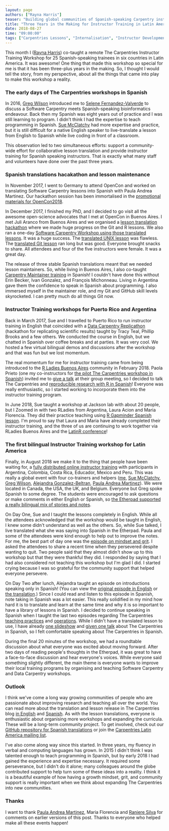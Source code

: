 ```yaml
---
layout: page
authors: ["Rayna Harris"]
teaser: "Building global communities of Spanish-speaking Carpentry instructors and lesson developers"
title: "Three Years in the Making for Instructor Training in Latin America"
date: 2018-08-27
time: "09:00:00"
tags: ["Carpentries Lessons", "Internalisation", "Instructor Development", "Latin America"]
---
```


This month I ([Rayna Harris](https://twitter.com/raynamharris)) co-taught a remote The Carpentries Instructor Training Workshop 
for 25 Spanish-speaking trainees in six countries in Latin America. It was awesome! One thing that made this workshop so special 
for me is that it has been three-plus years in the making. So, I thought I would tell the story, from my perspective, about all the things that came into play to make this workshop a reality.

### The early days of The Carpentries workshops in Spanish

In 2016, [Greg Wilson](https://twitter.com/gvwilson) introduced me to [Selene Fernandez-Valverde](https://twitter.com/SelFdz) to discuss a Software Carpentry meets Spanish-speaking bioinformatics endeavour. Back then my Spanish was eight years out of practice and I was still learning to program. I didn't think I had the expertise to teach programming in Spanish. [Sue McClatchy](https://twitter.com/SueMcclatchy) had more expertise and practice, but it is still difficult for a native English speaker to live-translate a lesson from English to Spanish while live coding in front of a classroom.

This observation led to two simultaneous efforts: support a community-wide effort for collaborative lesson translation and provide instructor training for Spanish speaking instructors. That is exactly what many staff and volunteers have done over the past three years.

### Spanish translations hacakathon and lesson maintenance

In November 2017, I went to Germany to attend OpenCon and worked on translating Software Carpentry lessons into Spanish with Paula Andrea Martinez. Our hackathon session has been immortalised in the [promotional materials for OpenCon2018](https://twitter.com/open_con/status/1006509708436561921).

In December 2017, I finished my PhD, and I decided to go visit all the awesome open-science advocates that I met at OpenCon in Buenos Aires. I met Juli Aranco from Buenos Aires and we organised a [lesson translation hackathon](https://github.com/Carpentries-ES/R-hackaton-es/blob/master/README.md) where we made huge progress on the Git and R lessons. We also ran a one-day [Software Carpentry Workshop using those translated lessons](https://twitter.com/cantoflor_87/status/983071102523101185). It was a huge success. The [translated UNIX lesson](https://swcarpentry.github.io/shell-novice-es/) was flawless. The [translated Git lesson](https://swcarpentry.github.io/git-novice-es/) ran long but was good. Everyone brought snacks to share. All attendees and four of the five instructors were female. It was a great day.

The release of three stable Spanish translations meant that we needed lesson maintainers. So, while living in Buenos Aires, I also co-taught [Carpentry Maintainer training](https://carpentries.github.io/maintainer-onboarding/) in Spanish! I couldn't have done this without Erin Becker, Ivan Gonzalez, and François Michonneau. Living in Argentina gave them the confidence to speak in Spanish about programming. I also immersed myself in the maintainer role, and my Git and GitHub skill levels skyrocketed. I can pretty much do all things Git now.

### Instructor Training workshops for Puerto Rico and Argentina

Back in March 2017, Sue and I travelled to Puerto Rico to run instructor training in English that coincided with a [Data Carpentry Replicathon](https://twitter.com/raynamharris/status/845273652480425984) (hackathon for replicating scientific results) taught by Tracy Teal, Phillip Brooks and a few others. We conducted the course in English, but we chatted in Spanish over coffee breaks and at parties. It was very cool. We hosted a few virtual bilingual demos and discussions after the workshop and that was fun but we lost momentum.

The real momentum for me for instructor training came from being introduced to the [R Ladies Buenos Aires](https://www.meetup.com/rladies-buenos-aires/) community in February 2018. Paola Prieto (one my co-instructors for [the pilot The Carpentries workshop in Spanish](https://raynamharris.github.io/2018-04-07-BuenosAires/)) invited me to [give a talk](https://twitter.com/raynamharris/status/978814275497193472) at their group meeting, so I decided to talk The Carpentries and [reproducible research with R in Spanish](https://swcarpentry.github.io/r-novice-gapminder-es/)! Everyone was really enthusiastic, so I started working to incorporate them into the instructor training program.

In June 2018, Sue taught a workshop at Jackson lab with about 20 people, but I Zoomed in with two RLadies from Argentina, Laura Acion and Maria Florencia. They did their practice teaching using [R Gapminder Spanish lesson](https://swcarpentry.github.io/r-novice-gapminder-es/). I'm proud to say that Laura and Maria have already completed their instructor training, and the three of us are continuing to work together via RLadies Buenos Aires and the [LatinR conference](http://latin-r.com/cronograma/#session-25)!

### The first bilingual Instructor Training workshop for Latin America

Finally, in August 2018 we make it to the thing that people have been waiting for, a [fully distributed online instructor training](https://twitter.com/raynamharris/status/1030828857929224192) with participants in Argentina, Colombia, Costa Rica, Educador, Mexico and Peru. This was really a global event with four co-trainers and helpers ([me](https://twitter.com/raynamharris), [Sue McClatchy](https://twitter.com/SueMcclatchy), [Greg Wilson](https://twitter.com/gvwilson), [Alejandra Gonzalez-Beltran](https://twitter.com/alegonbel), [Paula Andrea Martinez](https://twitter.com/orchid00)). We were located in Canada, the USA, the UK, and Belgium. Everyone but Greg spoke Spanish to some degree. The students were encouraged to ask questions or make comments in either English or Spanish, so [the Etherpad supported a really bilingual mix of stories and notes](https://twitter.com/raynamharris/status/1030829866562793472).

On Day One, Sue and I taught the lessons completely in English. While all the attendees acknowledged that the workshop would be taught in English, I knew some didn't understand as well as the others. So, while Sue talked, I live translated what she was saying into Spanish in the Etherpad. Paula and some of the attendees were kind enough to help out to improve the notes. For me, the best part of day one was the [episode on mindset and grit](https://carpentries.github.io/instructor-training/09-mindset/index.html). I asked the attendees to share a recent time when they persevered despite wanting to quit. Two people said that they almost didn't show up to this workshop but that they were thankful they did. I responded by saying that I had also considered not teaching this workshop but I'm glad I did. I started crying because I was so grateful for the community support that helped everyone persevere.

On Day Two after lunch, Alejandra taught an episode on introductions speaking only in Spanish! (You can view the [original episode in English](https://carpentries.github.io/instructor-training/19-introductions/index.html) or [the translation](https://github.com/Carpentries-ES/instructor-training-es/blob/master/_episodes/10-introductions.md).) Since I could read and listen to this episode in Spanish, note taking in Spanish was a lot easier. This really solidified in my mind how hard it is to translate and learn at the same time and why it is so important to have a library of lessons in Spanish. I decided to continue speaking in Spanish when I taught the last two episodes regarding The Carpentries [teaching practices](https://carpentries.github.io/instructor-training/22-practices/index.html) and [operations](https://carpentries.github.io/instructor-training/20-carpentries/index.html). While I didn't have a translated lesson to use, I have already [one slideshow](http://swcarpentry.github.io/slideshows/introduciendo-SWC-es/index.html) and [given one talk](https://speakerdeck.com/raynamharris/usando-y-ensenando-r-para-investigacion-reproducible) about The Carpentries in Spanish, so I felt comfortable speaking about The Carpentries in Spanish.

During the final 20 minutes of the workshop, we had a roundtable discussion about what everyone was excited about moving forward. After two days of reading people's thoughts in the Etherpad, it was great to have a face-to-face discussion and hear everyone's voices. While everyone said something slightly different, the main theme is everyone wants to improve their local training programs by organising and teaching Software Carpentry and Data Carpentry workshops.

### Outlook

I think we've come a long way growing communities of people who are passionate about improving research and teaching all over the world. You can read more about the translation and lesson release in The Carpentries blog [in English](https://software-carpentry.org/blog/2018/03/forlatinamerica.html) and [Spanish](https://software-carpentry.org/blog/2018/03/paralatinoamerica.html).
As with the lesson translations, everyone is enthusiastic about organising more workshops and expanding the curricula. These will be a long-term community project. To get involved, check out our [GitHub repository for Spanish translations](https://github.com/Carpentries-ES/board) or join the [Carpentries Latin America mailing list](https://carpentries.topicbox.com/groups/local-latinoamerica).

I've also come along way since this started. In three years, my fluency in verbal and computing languages has grown. In 2015 I didn't think I was talented enough to teach programming in Spanish, but by early 2018 I had gained the experience and expertise necessary. It required some perseverance, but I didn't do it alone; many colleagues around the globe contributed support to help turn some of these ideas into a reality. I think it is a beautiful example of how having a growth mindset, grit, and community support is really important when we think about expanding The Carpentries into new communities.

### Thanks

I want to thank [Paula Andrea Martinez](https://twitter.com/orchid00), Maria Florencia and [Raniere Silva](https://twitter.com/rgaiacs) for comments on earlier versions of this post. Thanks to everyone who helped make all these events happen!
